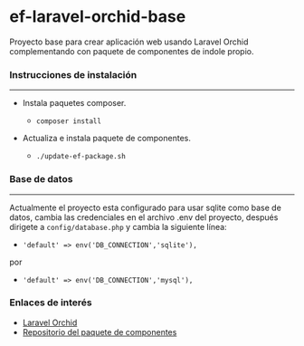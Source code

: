 # ef-laravel-orchid-base

Proyecto base para crear aplicación web usando Laravel Orchid complementando con paquete de componentes de indole propio.

### Instrucciones de instalación

---

* Instala paquetes composer.

  * `composer install`
* Actualiza e instala paquete de componentes.

  * `./update-ef-package.sh`

### Base de datos

---

Actualmente el proyecto esta configurado para usar sqlite como base de datos, cambia las credenciales en el archivo .env del proyecto, después dirigete a `config/database.php` y cambia la siguiente línea:

* `'default' => env('DB_CONNECTION','sqlite'),	`

por

* `'default' => env('DB_CONNECTION','mysql'),	`

### Enlaces de interés

* [Laravel Orchid](https://orchid.software/en/docs/)
* [Repositorio del paquete de componentes](https://github.com/rogelio1502/ef-orchid-package)
